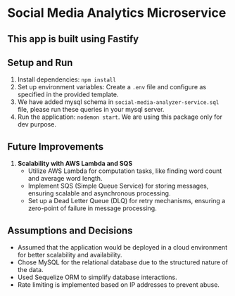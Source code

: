 # Social Media Analytics Microservice

## This app is built using Fastify
## Setup and Run

1. Install dependencies: `npm install`
2. Set up environment variables: Create a `.env` file and configure as specified in the provided template.
3. We have added mysql schema in `social-media-analyzer-service.sql` file, please run these queries in your mysql server.
4. Run the application: `nodemon start`. We are using this package only for dev purpose.


## Future Improvements

1. **Scalability with AWS Lambda and SQS**
   - Utilize AWS Lambda for computation tasks, like finding word count and average word length.
   - Implement SQS (Simple Queue Service) for storing messages, ensuring scalable and asynchronous processing.
   - Set up a Dead Letter Queue (DLQ) for retry mechanisms, ensuring a zero-point of failure in message processing.


## Assumptions and Decisions
- Assumed that the application would be deployed in a cloud environment for better scalability and availability.
- Chose MySQL for the relational database due to the structured nature of the data.
- Used Sequelize ORM to simplify database interactions.
- Rate limiting is implemented based on IP addresses to prevent abuse.

